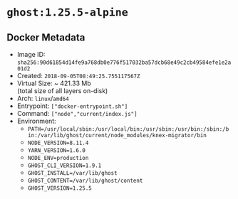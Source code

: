 # `ghost:1.25.5-alpine`

## Docker Metadata

- Image ID: `sha256:90d61854d14fe9a768db0e776f517032ba57dcb68e49c2cb49584efe1e2a01d2`
- Created: `2018-09-05T08:49:25.755117567Z`
- Virtual Size: ~ 421.33 Mb  
  (total size of all layers on-disk)
- Arch: `linux`/`amd64`
- Entrypoint: `["docker-entrypoint.sh"]`
- Command: `["node","current/index.js"]`
- Environment:
  - `PATH=/usr/local/sbin:/usr/local/bin:/usr/sbin:/usr/bin:/sbin:/bin:/var/lib/ghost/current/node_modules/knex-migrator/bin`
  - `NODE_VERSION=8.11.4`
  - `YARN_VERSION=1.6.0`
  - `NODE_ENV=production`
  - `GHOST_CLI_VERSION=1.9.1`
  - `GHOST_INSTALL=/var/lib/ghost`
  - `GHOST_CONTENT=/var/lib/ghost/content`
  - `GHOST_VERSION=1.25.5`
